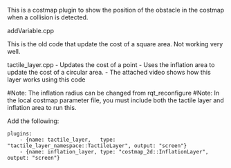 
This is a costmap plugin to show the position of the obstacle in the costmap when a collision is detected.

addVariable.cpp

This is the old code that update the cost of a square area. 
Not working very well. 

tactile_layer.cpp
        - Updates the cost of a point
        - Uses the inflation area to update the cost of a circular area.
        - The attached video shows how this layer works using this code

#Note: The inflation radius can be changed from rqt_reconfigure
#Note: In the local costmap parameter file, you must include both the tactile layer and inflation area to run this.

Add the following:

    plugins: 
        - {name: tactile_layer,   type: "tactile_layer_namespace::TactileLayer", output: "screen"}  
        - {name: inflation_layer, type: "costmap_2d::InflationLayer", output: "screen"}   
